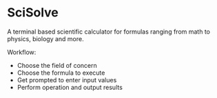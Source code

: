 # SciSolve

A terminal based scientific calculator for formulas ranging from math to physics, biology and more.

Workflow:

- Choose the field of concern
- Choose the formula to execute
- Get prompted to enter input values
- Perform operation and output results
